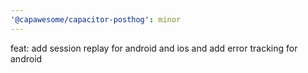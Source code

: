 ```yaml
---
'@capawesome/capacitor-posthog': minor
---
```


feat: add session replay for android and ios and add error tracking for android
